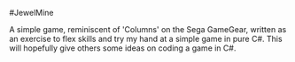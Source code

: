 #JewelMine

A simple game, reminiscent of 'Columns' on the Sega GameGear, written as an exercise to flex skills and try my hand at a simple game in pure C#. This will hopefully give others some ideas on coding a game in C#.